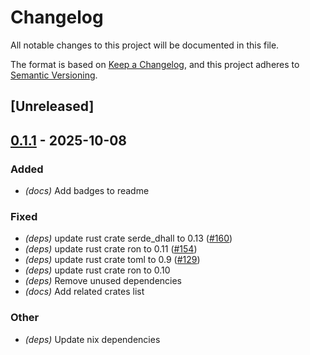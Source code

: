 # Changelog

All notable changes to this project will be documented in this file.

The format is based on [Keep a Changelog](https://keepachangelog.com/en/1.0.0/),
and this project adheres to [Semantic Versioning](https://semver.org/spec/v2.0.0.html).

## [Unreleased]

## [0.1.1](https://github.com/fooker/photonic/compare/photonic-dynamic-v0.1.0...photonic-dynamic-v0.1.1) - 2025-10-08

### Added

- *(docs)* Add badges to readme

### Fixed

- *(deps)* update rust crate serde_dhall to 0.13 ([#160](https://github.com/fooker/photonic/pull/160))
- *(deps)* update rust crate ron to 0.11 ([#154](https://github.com/fooker/photonic/pull/154))
- *(deps)* update rust crate toml to 0.9 ([#129](https://github.com/fooker/photonic/pull/129))
- *(deps)* update rust crate ron to 0.10
- *(deps)* Remove unused dependencies
- *(docs)* Add related crates list

### Other

- *(deps)* Update nix dependencies
